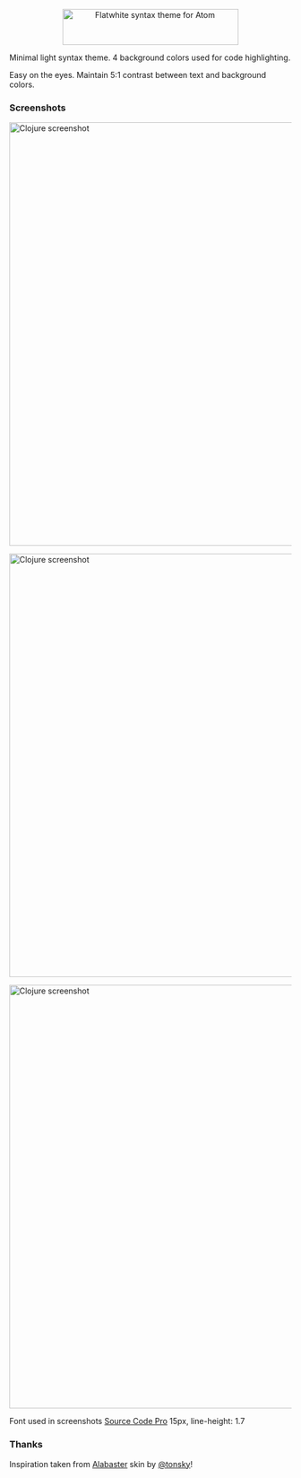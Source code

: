 <p align="center"><img src="https://github.com/biletskyy/flatwhite-syntax/raw/master/assets/flatwhite-header.png" alt="Flatwhite syntax theme for Atom" width="314px" height="64px"></p>

Minimal light syntax theme. 4 background colors used for code highlighting.

Easy on the eyes. Maintain 5:1 contrast between text and background colors.

### Screenshots

<p><img src="https://github.com/biletskyy/flatwhite-syntax/raw/master/assets/screenshot-light-html2.png" alt="Clojure screenshot" width="768px" height="755px"></p>

<p><img src="https://github.com/biletskyy/flatwhite-syntax/raw/master/assets/screenshot-light-ror2.png" alt="Clojure screenshot" width="769px" height="755px"></p>

<p><img src="https://github.com/biletskyy/flatwhite-syntax/raw/master/assets/screenshot-light-clojure2.png" alt="Clojure screenshot" width="769px" height="755px"></p>

Font used in screenshots [Source Code Pro](https://github.com/adobe-fonts/source-code-pro) 15px, line-height: 1.7

### Thanks
Inspiration taken from [Alabaster](https://github.com/tonsky/alabaster-lighttable-skin) skin by [@tonsky](https://twitter.com/nikitonsky)!
